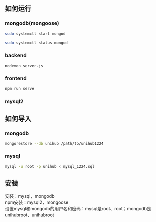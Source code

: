 ## 如何运行
### mongodb(mongoose)
```sh
sudo systemctl start mongod
```
```sh
sudo systemctl status mongod
```

### backend
```sh
nodemon server.js
```

### frontend
```sh
npm run serve
```

### mysql2


## 如何导入
### mongodb
```sh
mongorestore --db unihub /path/to/unihub1224
```

### mysql
```sh
mysql -u root -p unihub < mysql_1224.sql
```

## 安装
安装：mysql，mongodb  
npm安装：mysql2，mongoose  
设置mysql和mongodb的用户名和密码：mysql是root、root；mongodb是unihubroot、unihubroot  
